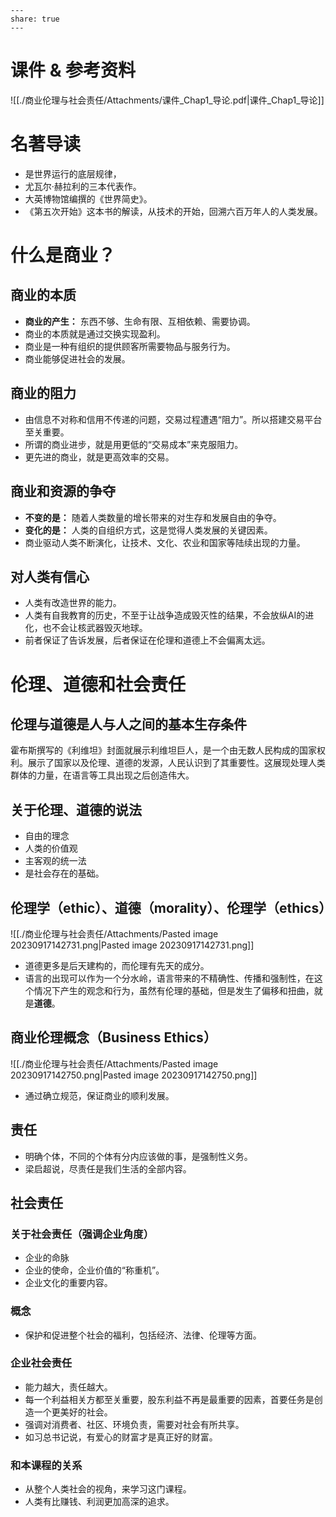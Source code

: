```
---  
share: true  
---  
```
# 课件 & 参考资料
![[./商业伦理与社会责任/Attachments/课件_Chap1_导论.pdf|课件_Chap1_导论]]

# 名著导读

- 是世界运行的底层规律，
- 尤瓦尔·赫拉利的三本代表作。
- 大英博物馆编撰的《世界简史》。
- 《第五次开始》这本书的解读，从技术的开始，回溯六百万年人的人类发展。

# 什么是商业？

## 商业的本质

- **商业的产生：** 东西不够、生命有限、互相依赖、需要协调。
- 商业的本质就是通过交换实现盈利。
- 商业是一种有组织的提供顾客所需要物品与服务行为。
- 商业能够促进社会的发展。

## 商业的阻力

- 由信息不对称和信用不传递的问题，交易过程遭遇“阻力”。所以搭建交易平台至关重要。
- 所谓的商业进步，就是用更低的“交易成本”来克服阻力。
- 更先进的商业，就是更高效率的交易。

## 商业和资源的争夺

- **不变的是：** 随着人类数量的增长带来的对生存和发展自由的争夺。
- **变化的是：** 人类的自组织方式，这是觉得人类发展的关键因素。
- 商业驱动人类不断演化，让技术、文化、农业和国家等陆续出现的力量。

## 对人类有信心

- 人类有改造世界的能力。
- 人类有自我教育的历史，不至于让战争造成毁灭性的结果，不会放纵AI的进化，也不会让核武器毁灭地球。
- 前者保证了告诉发展，后者保证在伦理和道德上不会偏离太远。

# 伦理、道德和社会责任

## 伦理与道德是人与人之间的基本生存条件

霍布斯撰写的《利维坦》封面就展示利维坦巨人，是一个由无数人民构成的国家权利。展示了国家以及伦理、道德的发源，人民认识到了其重要性。这展现处理人类群体的力量，在语言等工具出现之后创造伟大。

## 关于伦理、道德的说法

- 自由的理念
- 人类的价值观
- 主客观的统一法
- 是社会存在的基础。

## 伦理学（ethic）、道德（morality）、伦理学（ethics）
![[./商业伦理与社会责任/Attachments/Pasted image 20230917142731.png|Pasted image 20230917142731.png]]
- 道德更多是后天建构的，而伦理有先天的成分。
- 语言的出现可以作为一个分水岭，语言带来的不精确性、传播和强制性，在这个情况下产生的观念和行为，虽然有伦理的基础，但是发生了偏移和扭曲，就是**道德**。
## 商业伦理概念（Business Ethics）
![[./商业伦理与社会责任/Attachments/Pasted image 20230917142750.png|Pasted image 20230917142750.png]]
- 通过确立规范，保证商业的顺利发展。
## 责任
- 明确个体，不同的个体有分内应该做的事，是强制性义务。
- 梁启超说，尽责任是我们生活的全部内容。
## 社会责任
### 关于社会责任（强调企业角度）
- 企业的命脉
- 企业的使命，企业价值的“称重机”。
- 企业文化的重要内容。
### 概念
- 保护和促进整个社会的福利，包括经济、法律、伦理等方面。
### 企业社会责任
- 能力越大，责任越大。
- 每一个利益相关方都至关重要，股东利益不再是最重要的因素，首要任务是创造一个更美好的社会。
- 强调对消费者、社区、环境负责，需要对社会有所共享。
- 如习总书记说，有爱心的财富才是真正好的财富。
### 和本课程的关系

- 从整个人类社会的视角，来学习这门课程。
- 人类有比赚钱、利润更加高深的追求。